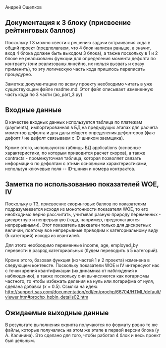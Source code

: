 Андрей Ощепков

## Документация к 3 блоку (присвоение рейтинговых баллов)
Поскольку ТЗ можно свести к решению задачи встраивания кода в общий проект (предполагаем, что 4 блок написан раньше, 
а значит, вход 4 блока должен быть выходом 3 блока), а также поскольку в 1 и 2 блоке не реализованы функции для 
определения момента дефолта по контракту (они реализованы линейно, их нельзя вызвать и сразу применить), 
то эту логическую часть кода пришлось переписать процедурно. 

Заметка: документацию по всему проекту необходимо читать в уже существующем файле readme.md. Этот файл описывает 
измененную часть кода по 3 части (ao_part_3.py)

## Входные данные
В качестве входных данных используется таблица по платежам (payments), импортированная в БД на предыдущих этапах для 
расчета моментов дефолта и для дальнейшего определения дефолтеров (факт дефолт / не дефолт связываем с ID-шником
заемщика). 

Кроме этого, используются таблицы БД applications (основные характеристики, по которым приводится расчет скоров), а 
также contracts - промежуточная таблица, которая позволяет связать информацию по дефолтам с этими основными 
характеристиками, используя ключевые поля -- ID-шники и номера контрактов.  

## Заметка по использованию показателей WOE, IV
Поскольку в ТЗ, присвоение скоринговых баллов по показателям подразумевается исходя из монотонности показателя WOE, 
то его необходимо верно рассчитать, учитывая разную природу переменных - дискретную и непрерывную (года, например, 
предполагаются непрерывными). Этот показатель адекватен только для дискретных величин, поэтому все непрерывные 
приводим к категориальному виду (5 категорий) исходя из квантилей.

Для этого необходимо переменные income, age, employed_by перевести в разряд категориальных (будем переводить в 5 
категорий). 

Кроме этого, базовая функция (из частей 1 и 2 проекта) изменена в следующем контексте. Поскольку показатели WOE и IV
интересуют нас с точки зрения квантификации (их динамика от наблюдения к наблюдению), а также поскольку они вычисляются 
как логарифмы частного, то чтобы избежать деления на нуль или логарифма от нуля, сделана добавка (x = 0.5). Ссылка на 
идею: http://support.sas.com/documentation/cdl/en/prochp/66704/HTML/default/viewer.htm#prochp_hpbin_details02.htm  

## Ожидаемые выходные данные
В результате выполнения скрипта получаются по формату ровно те же файлы, которые получались на этом же этапе в первой 
версии блока (у А. Калинина). Это сделано для того, чтобы работал 4 блок и весь проект был цельным. 